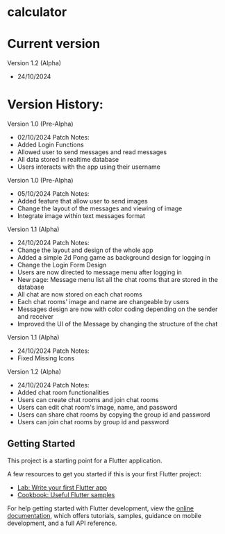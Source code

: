 # calculator

# Current version
Version 1.2 (Alpha)
- 24/10/2024

# Version History:
Version 1.0 (Pre-Alpha)
- 02/10/2024
Patch Notes:
- Added Login Functions
- Allowed user to send messages and read messages
- All data stored in realtime database
- Users interacts with the app using their username

Version 1.0 (Pre-Alpha)
- 05/10/2024
Patch Notes:
- Added feature that allow user to send images
- Change the layout of the messages and viewing of image
- Integrate image within text messages format

Version 1.1 (Alpha)
- 24/10/2024
Patch Notes:
- Change the layout and design of the whole app
- Added a simple 2d Pong game as background design for logging in
- Change the Login Form Design
- Users are now directed to message menu after logging in
- New page: Message menu list all the chat rooms that are stored in the database
- All chat are now stored on each chat rooms
- Each chat rooms' image and name are changeable by users
- Messages design are now with color coding depending on the sender and receiver
- Improved the UI of the Message by changing the structure of the chat

Version 1.1 (Alpha)
- 24/10/2024
Patch Notes:
- Fixed Missing Icons

Version 1.2 (Alpha)
- 24/10/2024
Patch Notes:
- Added chat room functionalities
- Users can create chat rooms and join chat rooms
- Users can edit chat room's image, name, and password
- Users can share chat rooms by copying the group id and password
- Users can join chat rooms by group id and password 

## Getting Started

This project is a starting point for a Flutter application.

A few resources to get you started if this is your first Flutter project:

- [Lab: Write your first Flutter app](https://docs.flutter.dev/get-started/codelab)
- [Cookbook: Useful Flutter samples](https://docs.flutter.dev/cookbook)

For help getting started with Flutter development, view the
[online documentation](https://docs.flutter.dev/), which offers tutorials,
samples, guidance on mobile development, and a full API reference.

